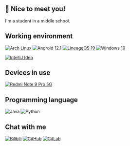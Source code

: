 ## 👋 Nice to meet you!

I'm a student in a middle school.

## Working environment

[![Arch Linux](https://img.shields.io/badge/Arch%20Linux-33aadd?logo=archlinux&logoColor=ffffff)](https://archlinux.org)
![Android 12.1](https://img.shields.io/badge/Android%2012.1-3ddc84?logo=android&logoColor=ffffff)
[![LineageOS 19](https://img.shields.io/badge/LineageOS%2019-167c80?logo=lineageos&logoColor=ffffff)](https://lineageos.org)
![Windows 10](https://img.shields.io/badge/Windows%2010-0078d4?logo=windows&logoColor=ffffff)


[![IntelliJ Idea](https://img.shields.io/badge/IntelliJ%20IDEA-000000?logo=intellijidea&logoColor=ffffff)](https://www.jetbrains.com/idea/)

## Devices in use

[![Redmi Note 9 Pro 5G](https://img.shields.io/badge/Redmi%20Note%209%20Pro%205G-fd4900?logo=xiaomi&logoColor=ffffff)](https://www.mi.com/redminote9pro)

## Programming language

![Java](https://img.shields.io/badge/Java-437291?logo=openjdk)
![Python](https://img.shields.io/badge/Python-3776ab?logo=python&logoColor=ffffff)

## Chat with me

[![Bilibili](https://img.shields.io/badge/bilibili-LCア-grey?logo=bilibili&logoColor=white&labelColor=00aeec)](https://space.bilibili.com/1824588745)
[![GitHub](https://img.shields.io/badge/GitHub-lc0a-grey?logo=github&logoColor=white&labelColor=24292f)](https://github.com/lc0a)
[![GitLab](https://img.shields.io/badge/GitLab-lc0a-grey?logo=gitlab&labelColor=6666c4)](https://gitlab.com/lc0a)